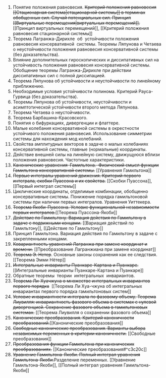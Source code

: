 1. Понятие положения равновесия. ~~Критерий положения равновесия [[Стационарная система|стационарной системы]] в терминах обобщенных сил. Случай потенциальных сил. Принцип [[Виртуальные перемещения|виртуальных перемещений]].~~ [[Принцип виртуальных перемещений]], [[Критерий положения равновесия стационарной системы]]  
2. Теорема  Лагранжа-Дирихле  об  устойчивости положения равновесия консервативной  системы. Теоремы Ляпунова и Четаева о неустойчивости положения равновесия консервативной системы (без доказательства).  
3. Влияние дополнительных гироскопических и диссипативных сил на устойчивость положения равновесия консервативной системы. Обобщение теоремы Лагранжа-Дирихле при действии диссипативных сил с полной диссипацией.  
4. Теорема Ляпунова об устойчивости и неустойчивости по линейному приближению.   
5. Необходимые условия устойчивости полинома. Критерий Рауса-Гурвица (без доказательства).  
6. Теоремы Ляпунова об устойчивости, неустойчивости и асимптотической устойчивости второго метода Ляпунова.  
7. Теорема Четаева о неустойчивости.  
8. Теорема Барбашина-Красовского.  
9. Понятия о бифуркациях, дивергенции и флаттере.   
10. Малые колебания консервативной системы в окрестности устойчивого положения равновесия. Использование симметрии системы для нахождения мод колебаний.  
11. Свойства амплитудных векторов в задаче о малых колебаниях консервативной системы, главные (нормальные) координаты.  
12. Действие внешней силы на линейную систему, движущуюся вблизи положения равновесия. Частотные характеристики.  
13. ~~Канонические уравнения  Гамильтона.  Физический смысл функции Гамильтона консервативной системы.~~ [[Уравнения Гамильтона]]
14. ~~Первые интегралы уравнений движения. Критерий первого интеграла, скобки Пуассона и их свойства.~~ [[Скобки Пуассона]], [[Первый интеграл системы]]
15. Циклические координаты, отделимые комбинации, обобщенно консервативные системы. Понижение порядка гамильтоновой системы при наличии первых интегралов. Уравнения Уиттекера.  
16. ~~Теорема Якоби-Пуассона. Условие функциональной независимости первых интегралов.~~[[Теорема Пуассона-Якоби]] 
17. ~~Действие по Гамильтону. Вариация действия по Гамильтону в задаче с подвижными концами.~~ [[Вариация действий по Гамильтону]], [[Действие по Гамильтону]]
18. Принцип Гамильтона. Вариация действия по Гамильтону в задаче с закрепленными концами.  
19. ~~Ковариантность уравнений Лагранжа при замене координат и времени.~~  [[Преобразование Лагранжиана при замене координат]]
20. ~~Теорема Э. Нетер~~. Основные законы сохранения как ее следствия. [[Теорема Эмми Нётер]]
21. ~~Интегральные инварианты Пуанкаре-Картана и Пуанкаре.~~  [[Интегральные инварианты Пуанкаре-Картана и Пуанкаре]]
22. Обратные теоремы  теории  интегральных  инвариантов.  
23. ~~Теорема Ли-Хуачжуна о множестве интегральных инвариантов первого порядка~~   [[Теорема Ли Хуа-чжуна об интегральных инвариантах первого порядка гамильтоновых систем]]
24. ~~Условие инвариантности интеграла по фазовому объему. Теорема Лиувилля: инвариантность фазового объема в системах с нулевой дивергенцией. Сохранение фазового объема в гамильтоновых системах.~~  [[Теорема Лиувилля о сохранении фазового объема]]
25. ~~Канонические преобразования. Критерий каноничности преобразований.~~[[Канонические преобразования]]
26. ~~Свободные канонические преобразования. Варианты выбора независимых переменных в критерии каноничности.~~  [[Свободные преобразования]]
27. ~~Преобразования функции Гамильтона при канонических преобразованиях.~~  [[Канонические преобразования#^c3c20c]]
28. ~~Уравнение Гамильтона-Якоби. Полный интеграл уравнения Гамильтона-Якоби.~~Разделение переменных. [[Уравнение Гамильтона-Якоби]], [[Полный интеграл уравнения Гамильтона- Якоби]]